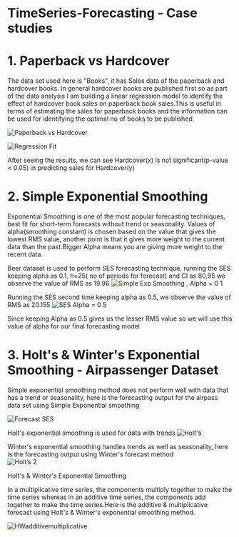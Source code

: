 # TimeSeries-Forecasting - Case studies

# 1. Paperback vs Hardcover

The data set used here is "Books", it has Sales data of the paperback and hardcover books. In general hardcover books are 
published first so as part of the data analysis I am building a linear regression model to identify the effect of hardcover book sales on paperback book sales.This is useful in terms of estimating the sales for paperback books and the information can be used for identifying the optimal no of books to be published.


![Paperback vs Hardcover](https://user-images.githubusercontent.com/38140470/82738326-65b0d200-9cfc-11ea-9f9f-242126961db3.png)

![Regression Fit](https://user-images.githubusercontent.com/38140470/82739033-0d7cce80-9d02-11ea-9989-e8df27156795.png)

After seeing the results, we can see Hardcover(x) is not significant(p-value < 0.05) in predicting sales for Hardcover(y)

# 2. Simple Exponential Smoothing

Exponential Smoothing is one of the most popular forecasting techniques, best fit for short-term forecasts without trend
or seasonality. Values of alpha(smoothing constant) is chosen based on the value that gives the lowest RMS value,
another point is that it gives more weight to the current data than the past.Bigger Alpha means you are giving more weight to the recent data.

Beer dataset is used to perform SES forecasting technique, running the SES keeping alpha as 0.1, h=25( no of periods for forecast) and CI as 80,95 we observe the value of RMS as 19.96
![Simple Exp Smoothing , Alpha = 0 1](https://user-images.githubusercontent.com/38140470/82739101-82e89f00-9d02-11ea-998f-b266cffd8392.png)

Running the SES second time keeping alpha as 0.5, we observe the value of RMS as 20.155
![SES Alpha = 0 5](https://user-images.githubusercontent.com/38140470/82739105-8714bc80-9d02-11ea-99cd-a1969a9a68d3.png)

Since keeping Alpha as 0.5 gives us the lesser RMS value so we will use this value of alpha for our final forecasting model


# 3. Holt's & Winter's Exponential Smoothing - Airpassenger Dataset

Simple exponential smoothing method does not perform well with data that has a trend or seasonality, here is the forecasting output for the airpass data set using Simple Exponential smoothing

![Forecast SES](https://user-images.githubusercontent.com/38140470/82746330-0b436000-9d54-11ea-839b-904f1a9dea14.png)

Holt's exponential smoothing is used for data with trends
![Holt's](https://user-images.githubusercontent.com/38140470/82746332-0f6f7d80-9d54-11ea-934a-1040a7c4770a.png)

Winter's exponential smoothing handles trends as well as seasonality, here is the forecasting output using Winter's forecast method  
![Holt’s 2](https://user-images.githubusercontent.com/38140470/82746335-14343180-9d54-11ea-8d3a-1911cbf1c90c.png)

Holt's & Winter's Exponential Smoothing

In a multiplicative time series, the components multiply together to make the time series whereas in an additive time series, the components add together to make the time series.Here is the additive & multiplicative forecast using Holt's & Winter's 
exponential smoothing method.

![HWadditivemultiplicative](https://user-images.githubusercontent.com/38140470/82746337-17c7b880-9d54-11ea-8f6b-0ee638542048.png)

